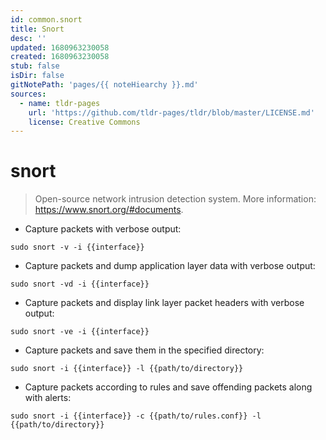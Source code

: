 ```yaml
---
id: common.snort
title: Snort
desc: ''
updated: 1680963230058
created: 1680963230058
stub: false
isDir: false
gitNotePath: 'pages/{{ noteHiearchy }}.md'
sources:
  - name: tldr-pages
    url: 'https://github.com/tldr-pages/tldr/blob/master/LICENSE.md'
    license: Creative Commons
---
```

# snort

> Open-source network intrusion detection system.
> More information: <https://www.snort.org/#documents>.

- Capture packets with verbose output:

`sudo snort -v -i {{interface}}`

- Capture packets and dump application layer data with verbose output:

`sudo snort -vd -i {{interface}}`

- Capture packets and display link layer packet headers with verbose output:

`sudo snort -ve -i {{interface}}`

- Capture packets and save them in the specified directory:

`sudo snort -i {{interface}} -l {{path/to/directory}}`

- Capture packets according to rules and save offending packets along with alerts:

`sudo snort -i {{interface}} -c {{path/to/rules.conf}} -l {{path/to/directory}}`

